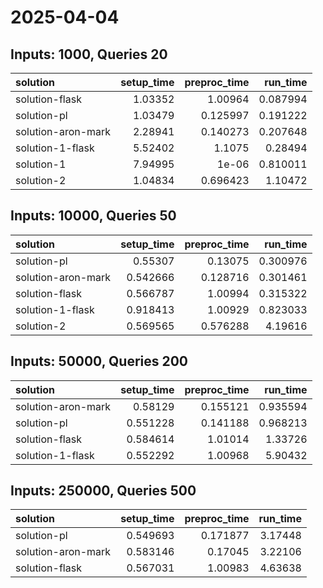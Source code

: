 # 2025-04-04

## Inputs: 1000, Queries 20

| solution           |   setup_time |   preproc_time |   run_time |
|:-------------------|-------------:|---------------:|-----------:|
| solution-flask     |      1.03352 |       1.00964  |   0.087994 |
| solution-pl        |      1.03479 |       0.125997 |   0.191222 |
| solution-aron-mark |      2.28941 |       0.140273 |   0.207648 |
| solution-1-flask   |      5.52402 |       1.1075   |   0.28494  |
| solution-1         |      7.94995 |       1e-06    |   0.810011 |
| solution-2         |      1.04834 |       0.696423 |   1.10472  |

## Inputs: 10000, Queries 50

| solution           |   setup_time |   preproc_time |   run_time |
|:-------------------|-------------:|---------------:|-----------:|
| solution-pl        |     0.55307  |       0.13075  |   0.300976 |
| solution-aron-mark |     0.542666 |       0.128716 |   0.301461 |
| solution-flask     |     0.566787 |       1.00994  |   0.315322 |
| solution-1-flask   |     0.918413 |       1.00929  |   0.823033 |
| solution-2         |     0.569565 |       0.576288 |   4.19616  |

## Inputs: 50000, Queries 200

| solution           |   setup_time |   preproc_time |   run_time |
|:-------------------|-------------:|---------------:|-----------:|
| solution-aron-mark |     0.58129  |       0.155121 |   0.935594 |
| solution-pl        |     0.551228 |       0.141188 |   0.968213 |
| solution-flask     |     0.584614 |       1.01014  |   1.33726  |
| solution-1-flask   |     0.552292 |       1.00968  |   5.90432  |

## Inputs: 250000, Queries 500

| solution           |   setup_time |   preproc_time |   run_time |
|:-------------------|-------------:|---------------:|-----------:|
| solution-pl        |     0.549693 |       0.171877 |    3.17448 |
| solution-aron-mark |     0.583146 |       0.17045  |    3.22106 |
| solution-flask     |     0.567031 |       1.00983  |    4.63638 |